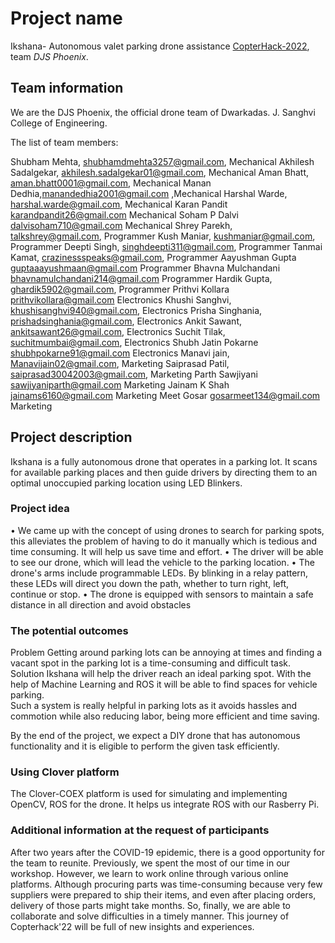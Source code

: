 # Project name
Ikshana- Autonomous valet parking drone assistance
[CopterHack-2022](copterhack2022.md), team *DJS Phoenix*.

## Team information
We are the DJS Phoenix, the official drone team of Dwarkadas. J. Sanghvi College of Engineering.

The list of team members:

Shubham Mehta, shubhamdmehta3257@gmail.com, Mechanical
Akhilesh Sadalgekar, akhilesh.sadalgekar01@gmail.com, Mechanical 
Aman Bhatt, aman.bhatt0001@gmail.com, Mechanical
Manan Dedhia,manandedhia2001@gmail.com ,Mechanical
Harshal Warde, harshal.warde@gmail.com, Mechanical
Karan Pandit	karandpandit26@gmail.com	Mechanical
Soham P Dalvi	dalvisoham710@gmail.com	Mechanical
Shrey Parekh, talkshrey@gmail.com, Programmer
Kush Maniar, kushmaniar@gmail.com, Programmer
Deepti Singh, singhdeepti311@gmail.com, Programmer
Tanmai Kamat, crazinessspeaks@gmail.com, Programmer
Aayushman Gupta	guptaaayushmaan@gmail.com	Programmer
Bhavna Mulchandani	bhavnamulchandani214@gmail.com Programmer
Hardik Gupta, ghardik5902@gmail.com, Programmer
Prithvi Kollara 	prithvikollara@gmail.com 	Electronics 
Khushi Sanghvi, khushisanghvi940@gmail.com, Electronics
Prisha Singhania, prishadsinghania@gmail.com, Electronics
Ankit Sawant, ankitsawant26@gmail.com, Electronics
Suchit Tilak, suchitmumbai@gmail.com, Electronics
Shubh Jatin Pokarne	shubhpokarne91@gmail.com	Electronics
Manavi jain, Manavijain02@gmail.com, Marketing
Saiprasad Patil, saiprasad30042003@gmail.com, Marketing
Parth Sawjiyani 	sawjiyaniparth@gmail.com Marketing
Jainam K Shah	jainams6160@gmail.com	Marketing
Meet Gosar	gosarmeet134@gmail.com	Marketing

## Project description
Ikshana is a fully autonomous drone that operates in a parking lot. It scans for available parking places and then guide drivers by directing them to an optimal unoccupied parking location using LED Blinkers.

### Project idea
•	We came up with the concept of using drones to search for parking spots, this alleviates the problem of having to do it manually which is tedious and time consuming. It will help us save time and effort.
•	The driver will be able to see our drone, which will lead the vehicle to the parking location. 
• The drone's arms include programmable LEDs. By blinking in a relay pattern, these LEDs will direct you down the path, whether to turn right, left, continue or stop.
•	The drone is equipped with sensors to maintain a safe distance in all direction and avoid obstacles

### The potential outcomes
Problem
Getting around parking lots can be annoying at times and finding a vacant spot in the parking lot is a time-consuming and difficult task. 
Solution
Ikshana will help the driver reach an ideal parking spot. With the help of Machine Learning and ROS it will be able to find spaces for vehicle parking.    
Such a system is really helpful in parking lots as it avoids hassles and commotion while also reducing labor, being more efficient and time saving.

By the end of the project, we expect a DIY drone that has autonomous functionality and it is eligible to perform the given task efficiently.  

### Using Clover platform
The Clover-COEX platform is used for simulating and implementing OpenCV, ROS for the drone. It helps us integrate ROS with our Rasberry Pi.  

### Additional information at the request of participants
After two years after the COVID-19 epidemic, there is a good opportunity for the team to reunite.
Previously, we spent the most of our time in our workshop.
However, we learn to work online through various online platforms. Although procuring parts was time-consuming because very few suppliers were prepared to ship their items, and even after placing orders, delivery of those parts might take months. So, finally, we are able to collaborate and solve difficulties in a timely manner. This journey of Copterhack'22 will be full of new insights and experiences.
